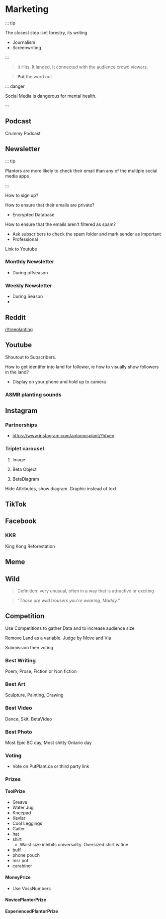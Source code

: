 # Marketing

::: tip

The closest step isnt forestry, its writing

- Journalism
- Screenwriting

:::

> It Hits. It landed. It connected with the audience crowd viewers.

> **Put** the word out

::: danger

Social Media is dangerous for mental health.

:::

## Podcast

Crummy Podcast

## Newsletter

::: tip

Plantors are more likely to check their email than any of the multiple social media apps

:::

How to sign up?

How to ensure that their emails are private?

- Encrypted Database

How to ensure that the emails aren't filtered as spam?

- Ask subscribers to check the spam folder and mark sender as important
- Professional

Link to Youtube

### Monthly Newsletter

- During offseason

### Weekly Newsletter

- During Season
-

## Reddit

[r/treeplanting](https://www.reddit.com/r/treeplanting/)

## Youtube

Shoutout to Subscribers.

How to get identifer into land for follower, ie how to visually show followers in the land?

- Display on your phone and hold up to camera

### ASMR planting sounds

## Instagram

### Partnerships

- <https://www.instagram.com/antomosplant/?hl=en>

### Triplet carousel

1. Image

2. Beta Object

3. BetaDiagram

Hide Attributes, show diagram. Graphic instead of text

## TikTok

## Facebook

### KKR

King Kong Reforestation

## Meme

## Wild

>Definition: very unusual, often in a way that is attractive or exciting

>"*Those are wild trousers you're wearing, Maddy.*"

## Competition

Use Competitions to gather Data and to increase audience size

Remove Land as a variable. Judge by Move and Via

Submission then voting

### Best Writing

Poem, Prose, Fiction or Non fiction

### Best Art

Sculpture, Painting, Drawing

### Best Video

Dance, Skit, BetaVideo

### Best Photo

Most Epic BC day, Most shitty Ontario day

### Voting

- Vote on PutPlant.ca or third party link

### Prizes

#### ToolPrize

- Greave
- Water Jug
- Kneepad
- Kevlar
- Cool Leggings
- Gaiter
- hat
- shirt
    - Waist size inhibits universality. Oversized shirt is fine
- buff
- phone pouch
- msr pot
- carabiner

#### MoneyPrize

- Use VossNumbers

#### NovicePlantorPrize

#### ExperiencedPlantorPrize
